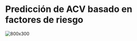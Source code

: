 # Predicción de ACV basado en factores de riesgo

![800x300]([https://github.com/miguel2190932/Predicci-n_c-ncer_de_pulm-n/assets/139878855/9e0e405a-6fc2-4867-ae88-707e54be3c29](https://github.com/Davfiel/Prediccion_acv/blob/main/prediccion-de-a_64538718%20(1).png))
